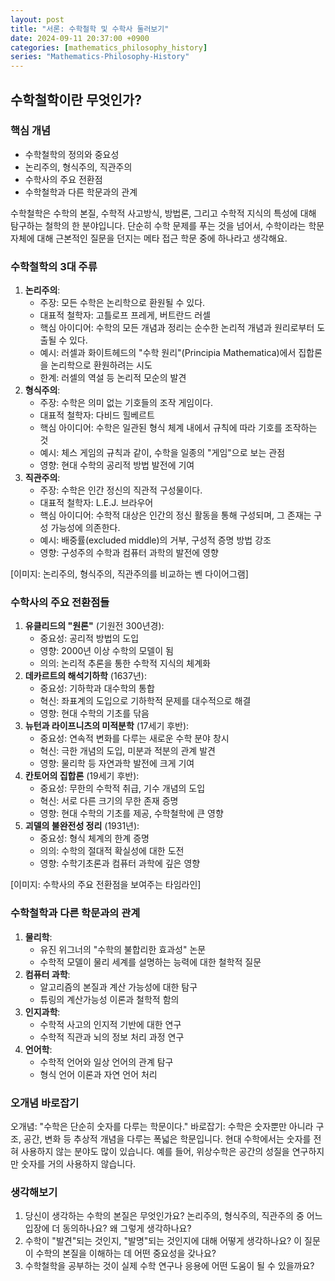 ```yaml
---
layout: post
title: "서론: 수학철학 및 수학사 둘러보기"
date: 2024-09-11 20:37:00 +0900
categories: [mathematics_philosophy_history]
series: "Mathematics-Philosophy-History"
---
```


## 수학철학이란 무엇인가?

### **핵심 개념**
- 수학철학의 정의와 중요성
- 논리주의, 형식주의, 직관주의
- 수학사의 주요 전환점
- 수학철학과 다른 학문과의 관계

수학철학은 수학의 본질, 수학적 사고방식, 방법론, 그리고 수학적 지식의 특성에 대해 탐구하는 철학의 한 분야입니다. 단순히 수학 문제를 푸는 것을 넘어서, 수학이라는 학문 자체에 대해 근본적인 질문을 던지는 메타 접근 학문 중에 하나라고 생각해요.

### **수학철학의 3대 주류**

1. **논리주의**:
    - 주장: 모든 수학은 논리학으로 환원될 수 있다.
    - 대표적 철학자: 고틀로프 프레게, 버트란드 러셀
    - 핵심 아이디어: 수학의 모든 개념과 정리는 순수한 논리적 개념과 원리로부터 도출될 수 있다.
    - 예시: 러셀과 화이트헤드의 "수학 원리"(Principia Mathematica)에서 집합론을 논리학으로 환원하려는 시도
    - 한계: 러셀의 역설 등 논리적 모순의 발견
2. **형식주의**:
    - 주장: 수학은 의미 없는 기호들의 조작 게임이다.
    - 대표적 철학자: 다비드 힐베르트
    - 핵심 아이디어: 수학은 일관된 형식 체계 내에서 규칙에 따라 기호를 조작하는 것
    - 예시: 체스 게임의 규칙과 같이, 수학을 일종의 "게임"으로 보는 관점
    - 영향: 현대 수학의 공리적 방법 발전에 기여
3. **직관주의**:
    - 주장: 수학은 인간 정신의 직관적 구성물이다.
    - 대표적 철학자: L.E.J. 브라우어
    - 핵심 아이디어: 수학적 대상은 인간의 정신 활동을 통해 구성되며, 그 존재는 구성 가능성에 의존한다.
    - 예시: 배중률(excluded middle)의 거부, 구성적 증명 방법 강조
    - 영향: 구성주의 수학과 컴퓨터 과학의 발전에 영향

[이미지: 논리주의, 형식주의, 직관주의를 비교하는 벤 다이어그램]

### **수학사의 주요 전환점들**

1. **유클리드의 "원론"** (기원전 300년경):
    - 중요성: 공리적 방법의 도입
    - 영향: 2000년 이상 수학의 모델이 됨
    - 의의: 논리적 추론을 통한 수학적 지식의 체계화
2. **데카르트의 해석기하학** (1637년):
    - 중요성: 기하학과 대수학의 통합
    - 혁신: 좌표계의 도입으로 기하학적 문제를 대수적으로 해결
    - 영향: 현대 수학의 기초를 닦음
3. **뉴턴과 라이프니츠의 미적분학** (17세기 후반):
    - 중요성: 연속적 변화를 다루는 새로운 수학 분야 창시
    - 혁신: 극한 개념의 도입, 미분과 적분의 관계 발견
    - 영향: 물리학 등 자연과학 발전에 크게 기여
4. **칸토어의 집합론** (19세기 후반):
    - 중요성: 무한의 수학적 취급, 기수 개념의 도입
    - 혁신: 서로 다른 크기의 무한 존재 증명
    - 영향: 현대 수학의 기초를 제공, 수학철학에 큰 영향
5. **괴델의 불완전성 정리** (1931년):
    - 중요성: 형식 체계의 한계 증명
    - 의의: 수학의 절대적 확실성에 대한 도전
    - 영향: 수학기초론과 컴퓨터 과학에 깊은 영향

[이미지: 수학사의 주요 전환점을 보여주는 타임라인]

### **수학철학과 다른 학문과의 관계**

1. **물리학**:
    - 유진 위그너의 "수학의 불합리한 효과성" 논문
    - 수학적 모델이 물리 세계를 설명하는 능력에 대한 철학적 질문
2. **컴퓨터 과학**:
    - 알고리즘의 본질과 계산 가능성에 대한 탐구
    - 튜링의 계산가능성 이론과 철학적 함의
3. **인지과학**:
    - 수학적 사고의 인지적 기반에 대한 연구
    - 수학적 직관과 뇌의 정보 처리 과정 연구
4. **언어학**:
    - 수학적 언어와 일상 언어의 관계 탐구
    - 형식 언어 이론과 자연 언어 처리

### **오개념 바로잡기**

오개념: "수학은 단순히 숫자를 다루는 학문이다."
바로잡기: 수학은 숫자뿐만 아니라 구조, 공간, 변화 등 추상적 개념을 다루는 폭넓은 학문입니다. 현대 수학에서는 숫자를 전혀 사용하지 않는 분야도 많이 있습니다. 예를 들어, 위상수학은 공간의 성질을 연구하지만 숫자를 거의 사용하지 않습니다.

### **생각해보기**

1. 당신이 생각하는 수학의 본질은 무엇인가요? 논리주의, 형식주의, 직관주의 중 어느 입장에 더 동의하나요? 왜 그렇게 생각하나요?
2. 수학이 "발견"되는 것인지, "발명"되는 것인지에 대해 어떻게 생각하나요? 이 질문이 수학의 본질을 이해하는 데 어떤 중요성을 갖나요?
3. 수학철학을 공부하는 것이 실제 수학 연구나 응용에 어떤 도움이 될 수 있을까요? 